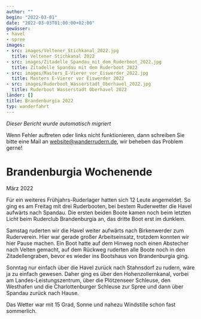 ```yaml
---
author: ""
begin: "2022-03-01"
date: "2022-03-03T01:00:00+02:00"
gewässer:
- havel
- spree
images:
- src: images/Veltener_Stichkanal_2022.jpg
  title: Veltener Stichkanal 2022
- src: images/Zitadelle_Spandau_mit_dem_Ruderboot_2022.jpg
  title: Zitadelle Spandau mit dem Ruderboot 2022
- src: images/Masters_E-Vierer_vor_Eiswerder_2022.jpg
  title: Masters E-Vierer vor Eiswerder 2022
- src: images/Ruderboot_Wasserstadt_Oberhavel_2022.jpg
  title: Ruderboot Wasserstadt Oberhavel 2022
länder: []
title: Brandenburgia 2022
typ: wanderfahrt
---
```



*Dieser Bericht wurde automatisch migriert*

Wenn Fehler auftreten oder links nicht funktionieren, dann schreiben Sie bitte eine Mail an website@wanderrudern.de, wir beheben das Problem gerne!



# Brandenburgia Wochenende


März 2022

Für ein weiteres Frühjahrs-Ruderlager hatten sich 12 Leute angemeldet. So ging es am Freitag mit drei Ruderbooten, bei bestem Ruderwetter die Havel aufwärts nach Spandau. Die ersten beiden Boote kamen noch beim letzten Licht beim Ruderclub Brandenburgia an, das dritte Boot erst im dunklem.

Samstag ruderten wir die Havel weiter aufwärts nach Birkenwerder zum Ruderverein. Hier war gerade großer Arbeitseinsatz, trotzdem konnten wir hier Pause machen. Ein Boot hatte auf dem Hinweg noch einen Abstecher nach Velten gemacht, auf dem Rückweg ruderten alle Boote noch in den Zitadellengraben, bevor es wieder ins Bootshaus von Brandenburgia ging.

Sonntag nur einfach über die Havel zurück nach Stahnsdorf zu rudern, wäre ja zu einfach gewesen. Daher ging es über den Hohenzollernkanal, vorbei am Landes-Leistungszentrum, über die Plötzenseer Schleuse, den Westhafen und die Charlottenburger Schleuse zur Spree und dann über Spandau zurück nach Hause.

Das Wetter war mit 15 Grad, Sonne und nahezu Windstille schon fast sommerlich.